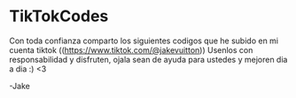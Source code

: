 # TikTokCodes

Con toda confianza comparto los siguientes codigos que he subido en mi cuenta tiktok ((https://www.tiktok.com/@jakevuitton))
Usenlos con responsabilidad y disfruten, ojala sean de ayuda para ustedes y mejoren dia a dia :) <3 

-Jake

